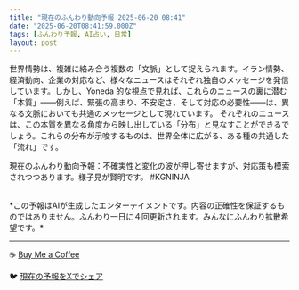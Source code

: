 ```yaml
---
title: "現在のふんわり動向予報 2025-06-20 08:41"
date: "2025-06-20T08:41:59.000Z"
tags: [ふんわり予報, AI占い, 日常]
layout: post
---
```


世界情勢は、複雑に絡み合う複数の「文脈」として捉えられます。イラン情勢、経済動向、企業の対応など、様々なニュースはそれぞれ独自のメッセージを発信しています。しかし、Yoneda 的な視点で見れば、これらのニュースの裏に潜む「本質」——例えば、緊張の高まり、不安定さ、そして対応の必要性——は、異なる文脈においても共通のメッセージとして現れています。  それぞれのニュースは、この本質を異なる角度から映し出している「分布」と見なすことができるでしょう。これらの分布が示唆するものは、世界全体に広がる、ある種の共通した「流れ」です。

現在のふんわり動向予報：不確実性と変化の波が押し寄せますが、対応策も模索されつつあります。様子見が賢明です。 #KGNINJA

<br>
*この予報はAIが生成したエンターテイメントです。内容の正確性を保証するものではありません。ふんわり一日に４回更新されます。みんなにふんわり拡散希望です。*

---
☕️ [Buy Me a Coffee](https://www.buymeacoffee.com/kgninja)

🐦 [現在の予報をXでシェア](https://twitter.com/intent/tweet?text=%E7%8F%BE%E5%9C%A8%E3%81%AE%E3%81%B5%E3%82%93%E3%82%8F%E3%82%8A%E4%BA%88%E5%A0%B1%3A%20%E3%80%8C%E4%B8%96%E7%95%8C%E6%83%85%E5%8B%A2%E3%81%AF%E3%80%81%E8%A4%87%E9%9B%91%E3%81%AB%E7%B5%A1%E3%81%BF%E5%90%88%E3%81%86%E8%A4%87%E6%95%B0%E3%81%AE%E3%80%8C%E6%96%87%E8%84%88%E3%80%8D%E3%81%A8%E3%81%97%E3%81%A6%E6%8D%89%E3%81%88%E3%82%89%E3%82%8C%E3%81%BE%E3%81%99%E3%80%82%E3%80%8D%23KGNINJA%20%E7%B6%9A%E3%81%8D%E3%81%AF%E3%83%96%E3%83%AD%E3%82%B0%E3%81%A7%EF%BC%81%F0%9F%91%87&url=https%3A%2F%2Fkg-ninja.github.io%2FFunwariyoso%2F)
